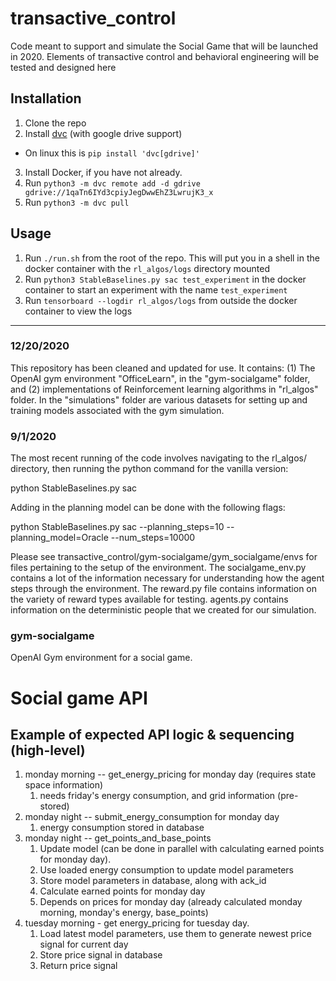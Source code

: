 # transactive_control
Code meant to support and simulate the Social Game that will be launched in 2020. Elements of transactive control and behavioral engineering will be tested and designed here 

## Installation
1. Clone the repo
2. Install [dvc](https://dvc.org/doc/install) (with google drive support)
  * On linux this is `pip install 'dvc[gdrive]'`
3. Install Docker, if you have not already. 
4. Run `python3 -m dvc remote add -d gdrive gdrive://1qaTn6IYd3cpiyJegDwwEhZ3LwrujK3_x`
5. Run `python3 -m dvc pull`

## Usage
1. Run `./run.sh` from the root of the repo. This will put you in a shell in the docker container with the `rl_algos/logs` directory mounted
2. Run `python3 StableBaselines.py sac test_experiment` in the docker container to start an experiment with the name `test_experiment`
3. Run `tensorboard --logdir rl_algos/logs` from outside the docker container to view the logs

-------

### 12/20/2020

This repository has been cleaned and updated for use. It contains: (1) The OpenAI gym environment "OfficeLearn", in the "gym-socialgame" folder, and (2) implementations of Reinforcement learning algorithms in "rl_algos" folder. In the "simulations" folder are various datasets for setting up and training models associated with the gym simulation.

### 9/1/2020

The most recent running of the code involves navigating to the rl_algos/ directory, then running the python command for the vanilla version: 

python StableBaselines.py sac

Adding in the planning model can be done with the following flags:

python StableBaselines.py sac --planning_steps=10 --planning_model=Oracle --num_steps=10000

Please see transactive_control/gym-socialgame/gym_socialgame/envs for files pertaining to the setup of the environment. The socialgame_env.py contains a lot of the information necessary for understanding how the agent steps through the environment. The reward.py file contains information on the variety of reward types available for testing. agents.py contains information on the deterministic people that we created for our simulation. 

###  gym-socialgame
OpenAI Gym environment for a social game.

# Social game API

## Example of expected API logic & sequencing (high-level)

1. monday morning -- get_energy_pricing for monday day (requires state space information)
    1. needs friday's energy consumption, and grid information (pre-stored)
2. monday night -- submit_energy_consumption for monday day
    1. energy consumption stored in database
3. monday night -- get_points_and_base_points
    1. Update model (can be done in parallel with calculating earned points for monday day).
    2. Use loaded energy consumption to update model parameters
    3. Store model parameters in database, along with ack_id
    4. Calculate earned points for monday day
    5. Depends on prices for monday day (already calculated monday morning, monday's energy, base_points)
4. tuesday morning - get energy_pricing for tuesday day.
    1. Load latest model parameters, use them to generate newest price signal for current day
    2. Store price signal in database
    3. Return price signal
